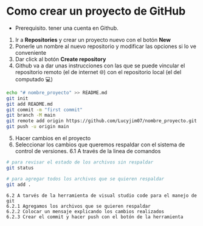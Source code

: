 # Como crear un proyecto de GitHub

- Prerequisito. tener una cuenta en Github.

1. Ir a **Repositories** y crear un proyecto nuevo con el botón **New**
2. Ponerle un nombre al nuevo repositorio y modificar las opciones si lo ve conveniente
3. Dar click al botón **Create repository**
4. Github va a dar unas instrucciones con las que se puede vincular el repositorio remoto (el de internet 🌐) con el repositorio local (el del computado 💻)

```bash
echo "# nombre_proyecto" >> README.md
git init
git add README.md
git commit -m "first commit"
git branch -M main
git remote add origin https://github.com/Lucyjim07/nombre_proyecto.git
git push -u origin main
```

5. Hacer cambios en el proyecto
6. Seleccionar los cambios que queremos respaldar con el sistema de control de versiones.
   6.1 A través de la linea de comandos

```bash
# para revisar el estado de los archivos sin respaldar
git status

# para agregar todos los archivos que se quieren respaldar
git add .
```

    6.2 A tarvés de la herramienta de visual studio code para el manejo de git
    6.2.1 Agregamos los archivos que se quieren respaldar
    6.2.2 Colocar un mensaje explicando los cambios realizados
    6.2.3 Crear el commit y hacer push con el botón de la herramienta
